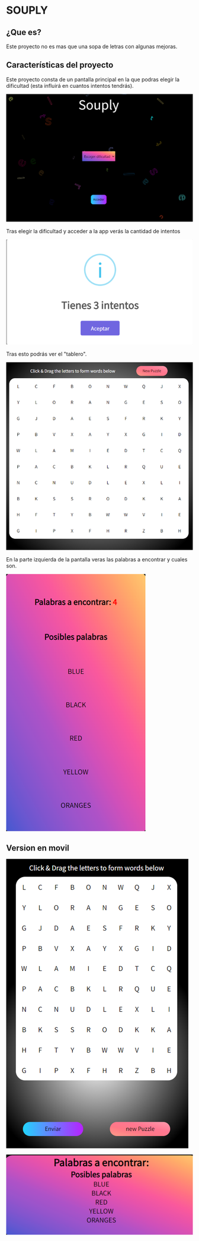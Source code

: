 # SOUPLY
## ¿Que es?
Este proyecto no es mas que una sopa de letras con algunas mejoras.
## Características del proyecto
Este proyecto consta de un pantalla principal en la que podras elegir la dificultad (esta influirá en cuantos intentos tendrás).

![dificultad](https://github.com/javmoreno-developer/souply/blob/main/imagenes%20readme/main.png)

Tras elegir la dificultad y acceder a la app verás la cantidad de intentos

![trys](https://github.com/javmoreno-developer/souply/blob/main/imagenes%20readme/trys.png)

Tras esto podrás ver el "tablero".

![main](https://github.com/javmoreno-developer/souply/blob/main/imagenes%20readme/sopa.png)

En la parte izquierda de la pantalla veras las palabras a encontrar y cuales son.

![encontrar](https://github.com/javmoreno-developer/souply/blob/main/imagenes%20readme/words.png)

## Version en movil

![dificultad](https://github.com/javmoreno-developer/souply/blob/main/imagenes%20readme/movil1.png)

![dificultad](https://github.com/javmoreno-developer/souply/blob/main/imagenes%20readme/movil2.png)
